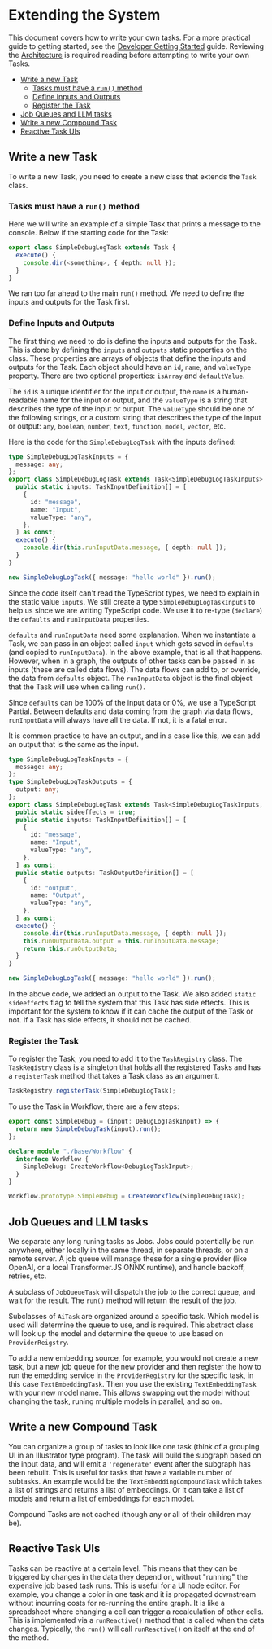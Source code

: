 # Extending the System

This document covers how to write your own tasks. For a more practical guide to getting started, see the [Developer Getting Started](./01_getting_started.md) guide. Reviewing the [Architecture](02_architecture.md) is required reading before attempting to write your own Tasks.

- [Write a new Task](#write-a-new-task)
  - [Tasks must have a `run()` method](#tasks-must-have-a-run-method)
  - [Define Inputs and Outputs](#define-inputs-and-outputs)
  - [Register the Task](#register-the-task)
- [Job Queues and LLM tasks](#job-queues-and-llm-tasks)
- [Write a new Compound Task](#write-a-new-compound-task)
- [Reactive Task UIs](#reactive-task-uis)

## Write a new Task

To write a new Task, you need to create a new class that extends the `Task` class.

### Tasks must have a `run()` method

Here we will write an example of a simple Task that prints a message to the console. Below if the starting code for the Task:

```ts
export class SimpleDebugLogTask extends Task {
  execute() {
    console.dir(<something>, { depth: null });
  }
}
```

We ran too far ahead to the main `run()` method. We need to define the inputs and outputs for the Task first.

### Define Inputs and Outputs

The first thing we need to do is define the inputs and outputs for the Task. This is done by defining the `inputs` and `outputs` static properties on the class. These properties are arrays of objects that define the inputs and outputs for the Task. Each object should have an `id`, `name`, and `valueType` property. There are two optional properties: `isArray` and `defaultValue`.

The `id` is a unique identifier for the input or output, the `name` is a human-readable name for the input or output, and the `valueType` is a string that describes the type of the input or output. The `valueType` should be one of the following strings, or a custom string that describes the type of the input or output: `any`, `boolean`, `number`, `text`, `function`, `model`, `vector`, etc.

Here is the code for the `SimpleDebugLogTask` with the inputs defined:

```ts
type SimpleDebugLogTaskInputs = {
  message: any;
};
export class SimpleDebugLogTask extends Task<SimpleDebugLogTaskInputs> {
  public static inputs: TaskInputDefinition[] = [
    {
      id: "message",
      name: "Input",
      valueType: "any",
    },
  ] as const;
  execute() {
    console.dir(this.runInputData.message, { depth: null });
  }
}

new SimpleDebugLogTask({ message: "hello world" }).run();
```

Since the code itself can't read the TypeScript types, we need to explain in the static value `inputs`. We still create a type `SimpleDebugLogTaskInputs` to help us since we are writing TypeScript code. We use it to re-type (`declare`) the `defaults` and `runInputData` properties.

`defaults` and `runInputData` need some explanation. When we instantiate a Task, we can pass in an object called `input` which gets saved in `defaults` (and copied to `runInputData`). In the above example, that is all that happens. However, when in a graph, the outputs of other tasks can be passed in as inputs (these are called data flows). The data flows can add to, or override, the data from `defaults` object. The `runInputData` object is the final object that the Task will use when calling `run()`.

Since `defaults` can be 100% of the input data or 0%, we use a TypeScript Partial. Between defaults and data coming from the graph via data flows, `runInputData` will always have all the data. If not, it is a fatal error.

It is common practice to have an output, and in a case like this, we can add an output that is the same as the input.

```ts
type SimpleDebugLogTaskInputs = {
  message: any;
};
type SimpleDebugLogTaskOutputs = {
  output: any;
};
export class SimpleDebugLogTask extends Task<SimpleDebugLogTaskInputs, SimpleDebugLogTaskOutputs> {
  public static sideeffects = true;
  public static inputs: TaskInputDefinition[] = [
    {
      id: "message",
      name: "Input",
      valueType: "any",
    },
  ] as const;
  public static outputs: TaskOutputDefinition[] = [
    {
      id: "output",
      name: "Output",
      valueType: "any",
    },
  ] as const;
  execute() {
    console.dir(this.runInputData.message, { depth: null });
    this.runOutputData.output = this.runInputData.message;
    return this.runOutputData;
  }
}

new SimpleDebugLogTask({ message: "hello world" }).run();
```

In the above code, we added an output to the Task. We also added `static sideeffects` flag to tell the system that this Task has side effects. This is important for the system to know if it can cache the output of the Task or not. If a Task has side effects, it should not be cached.

### Register the Task

To register the Task, you need to add it to the `TaskRegistry` class. The `TaskRegistry` class is a singleton that holds all the registered Tasks and has a `registerTask` method that takes a Task class as an argument.

```ts
TaskRegistry.registerTask(SimpleDebugLogTask);
```

To use the Task in Workflow, there are a few steps:

```ts
export const SimpleDebug = (input: DebugLogTaskInput) => {
  return new SimpleDebugTask(input).run();
};

declare module "./base/Workflow" {
  interface Workflow {
    SimpleDebug: CreateWorkflow<DebugLogTaskInput>;
  }
}

Workflow.prototype.SimpleDebug = CreateWorkflow(SimpleDebugTask);
```

## Job Queues and LLM tasks

We separate any long runing tasks as Jobs. Jobs could potentially be run anywhere, either locally in the same thread, in separate threads, or on a remote server. A job queue will manage these for a single provider (like OpenAI, or a local Transformer.JS ONNX runtime), and handle backoff, retries, etc.

A subclass of `JobQueueTask` will dispatch the job to the correct queue, and wait for the result. The `run()` method will return the result of the job.

Subclasses of `AiTask` are organized around a specific task. Which model is used will determine the queue to use, and is required. This abstract class will look up the model and determine the queue to use based on `ProviderReigstry`.

To add a new embedding source, for example, you would not create a new task, but a new job queue for the new provider and then register the how to run the emedding service in the `ProviderRegistry` for the specific task, in this case `TextEmbeddingTask`. Then you use the existing `TextEmbeddingTask` with your new model name. This allows swapping out the model without changing the task, runing multiple models in parallel, and so on.

## Write a new Compound Task

You can organize a group of tasks to look like one task (think of a grouping UI in an Illustrator type program). The task will build the subgraph based on the input data, and will emit a `'regenerate'` event after the subgraph has been rebuilt. This is useful for tasks that have a variable number of subtasks. An example would be the `TextEmbeddingCompoundTask` which takes a list of strings and returns a list of embeddings. Or it can take a list of models and return a list of embeddings for each model.

Compound Tasks are not cached (though any or all of their children may be).

## Reactive Task UIs

Tasks can be reactive at a certain level. This means that they can be triggered by changes in the data they depend on, without "running" the expensive job based task runs. This is useful for a UI node editor. For example, you change a color in one task and it is propagated downstream without incurring costs for re-running the entire graph. It is like a spreadsheet where changing a cell can trigger a recalculation of other cells. This is implemented via a `runReactive()` method that is called when the data changes. Typically, the `run()` will call `runReactive()` on itself at the end of the method.
